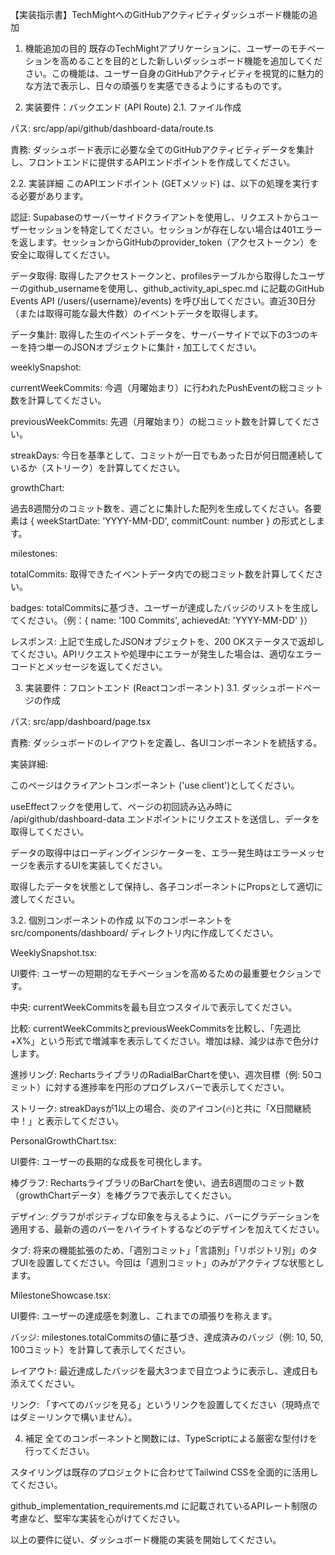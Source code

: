 【実装指示書】TechMightへのGitHubアクティビティダッシュボード機能の追加
1. 機能追加の目的
既存のTechMightアプリケーションに、ユーザーのモチベーションを高めることを目的とした新しいダッシュボード機能を追加してください。この機能は、ユーザー自身のGitHubアクティビティを視覚的に魅力的な方法で表示し、日々の頑張りを実感できるようにするものです。

2. 実装要件：バックエンド (API Route)
2.1. ファイル作成

パス: src/app/api/github/dashboard-data/route.ts

責務: ダッシュボード表示に必要な全てのGitHubアクティビティデータを集計し、フロントエンドに提供するAPIエンドポイントを作成してください。

2.2. 実装詳細
このAPIエンドポイント (GETメソッド) は、以下の処理を実行する必要があります。

認証: Supabaseのサーバーサイドクライアントを使用し、リクエストからユーザーセッションを特定してください。セッションが存在しない場合は401エラーを返します。セッションからGitHubのprovider_token（アクセストークン）を安全に取得してください。

データ取得: 取得したアクセストークンと、profilesテーブルから取得したユーザーのgithub_usernameを使用し、github_activity_api_spec.md に記載のGitHub Events API (/users/{username}/events) を呼び出してください。直近30日分（または取得可能な最大件数）のイベントデータを取得します。

データ集計: 取得した生のイベントデータを、サーバーサイドで以下の3つのキーを持つ単一のJSONオブジェクトに集計・加工してください。

weeklySnapshot:

currentWeekCommits: 今週（月曜始まり）に行われたPushEventの総コミット数を計算してください。

previousWeekCommits: 先週（月曜始まり）の総コミット数を計算してください。

streakDays: 今日を基準として、コミットが一日でもあった日が何日間連続しているか（ストリーク）を計算してください。

growthChart:

過去8週間分のコミット数を、週ごとに集計した配列を生成してください。各要素は { weekStartDate: 'YYYY-MM-DD', commitCount: number } の形式とします。

milestones:

totalCommits: 取得できたイベントデータ内での総コミット数を計算してください。

badges: totalCommitsに基づき、ユーザーが達成したバッジのリストを生成してください。（例：{ name: '100 Commits', achievedAt: 'YYYY-MM-DD' }）

レスポンス: 上記で生成したJSONオブジェクトを、200 OKステータスで返却してください。APIリクエストや処理中にエラーが発生した場合は、適切なエラーコードとメッセージを返してください。

3. 実装要件：フロントエンド (Reactコンポーネント)
3.1. ダッシュボードページの作成

パス: src/app/dashboard/page.tsx

責務: ダッシュボードのレイアウトを定義し、各UIコンポーネントを統括する。

実装詳細:

このページはクライアントコンポーネント ('use client')としてください。

useEffectフックを使用して、ページの初回読み込み時に /api/github/dashboard-data エンドポイントにリクエストを送信し、データを取得してください。

データの取得中はローディングインジケーターを、エラー発生時はエラーメッセージを表示するUIを実装してください。

取得したデータを状態として保持し、各子コンポーネントにPropsとして適切に渡してください。

3.2. 個別コンポーネントの作成
以下のコンポーネントを src/components/dashboard/ ディレクトリ内に作成してください。

WeeklySnapshot.tsx:

UI要件: ユーザーの短期的なモチベーションを高めるための最重要セクションです。

中央: currentWeekCommitsを最も目立つスタイルで表示してください。

比較: currentWeekCommitsとpreviousWeekCommitsを比較し、「先週比 +X%」という形式で増減率を表示してください。増加は緑、減少は赤で色分けします。

進捗リング: RechartsライブラリのRadialBarChartを使い、週次目標（例: 50コミット）に対する進捗率を円形のプログレスバーで表示してください。

ストリーク: streakDaysが1以上の場合、炎のアイコン(🔥)と共に「X日間継続中！」と表示してください。

PersonalGrowthChart.tsx:

UI要件: ユーザーの長期的な成長を可視化します。

棒グラフ: RechartsライブラリのBarChartを使い、過去8週間のコミット数（growthChartデータ）を棒グラフで表示してください。

デザイン: グラフがポジティブな印象を与えるように、バーにグラデーションを適用する、最新の週のバーをハイライトするなどのデザインを加えてください。

タブ: 将来の機能拡張のため、「週別コミット」「言語別」「リポジトリ別」のタブUIを設置してください。今回は「週別コミット」のみがアクティブな状態とします。

MilestoneShowcase.tsx:

UI要件: ユーザーの達成感を刺激し、これまでの頑張りを称えます。

バッジ: milestones.totalCommitsの値に基づき、達成済みのバッジ（例: 10, 50, 100コミット）を計算して表示してください。

レイアウト: 最近達成したバッジを最大3つまで目立つように表示し、達成日も添えてください。

リンク: 「すべてのバッジを見る」というリンクを設置してください（現時点ではダミーリンクで構いません）。

4. 補足
全てのコンポーネントと関数には、TypeScriptによる厳密な型付けを行ってください。

スタイリングは既存のプロジェクトに合わせてTailwind CSSを全面的に活用してください。

github_implementation_requirements.md に記載されているAPIレート制限の考慮など、堅牢な実装を心がけてください。

以上の要件に従い、ダッシュボード機能の実装を開始してください。
